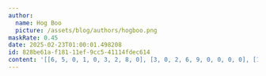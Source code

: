 ```yaml
---
author:
  name: Hog Boo
  picture: /assets/blog/authors/hogboo.png
maskRate: 0.45
date: 2025-02-23T01:00:01.498208
id: 828be61a-f181-11ef-9cc5-41114fdec614
content: '[[6, 5, 0, 1, 0, 3, 2, 8, 0], [3, 0, 2, 6, 9, 0, 0, 0, 0], [1, 0, 8, 4, 2, 5, 0, 3, 7], [2, 0, 0, 5, 0, 9, 0, 7, 0], [7, 0, 5, 3, 1, 4, 0, 0, 0], [0, 0, 9, 0, 6, 2, 0, 0, 3], [0, 0, 1, 0, 3, 0, 5, 4, 0], [5, 6, 3, 0, 4, 1, 7, 0, 0], [8, 0, 0, 0, 5, 6, 3, 0, 1]]'
---
```

